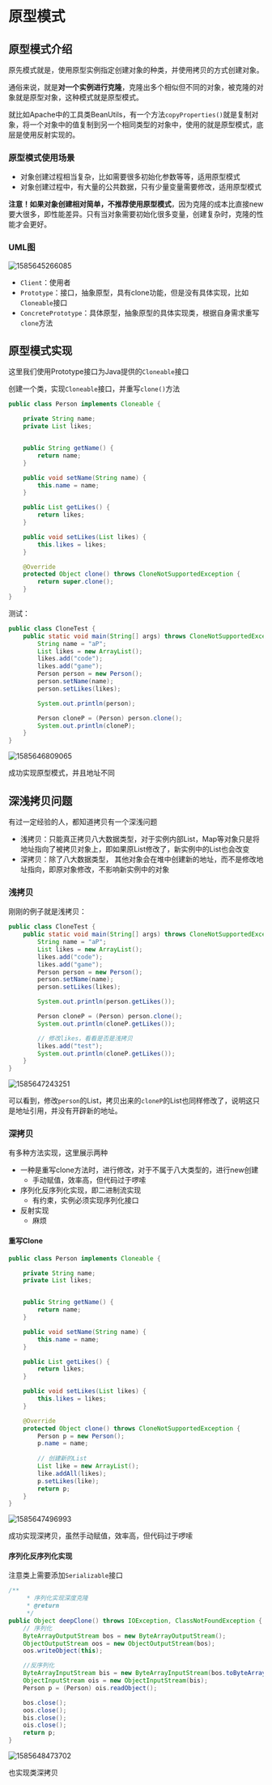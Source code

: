 # 原型模式

## 原型模式介绍

原先模式就是，使用原型实例指定创建对象的种类，并使用拷贝的方式创建对象。

通俗来说，就是**对一个实例进行克隆**，克隆出多个相似但不同的对象，被克隆的对象就是原型对象，这种模式就是原型模式。

就比如Apache中的工具类BeanUtils，有一个方法`copyProperties()`就是复制对象，将一个对象中的值复制到另一个相同类型的对象中，使用的就是原型模式，底层是使用反射实现的。

### 原型模式使用场景

- 对象创建过程相当复杂，比如需要很多初始化参数等等，适用原型模式
- 对象创建过程中，有大量的公共数据，只有少量变量需要修改，适用原型模式

**注意！如果对象创建相对简单，不推荐使用原型模式**，因为克隆的成本比直接new要大很多，即性能差异。只有当对象需要初始化很多变量，创建复杂时，克隆的性能才会更好。

### UML图

![1585645266085](image/1585645266085.png)

- `Client`：使用者
- `Prototype`：接口，抽象原型，具有clone功能，但是没有具体实现，比如`Cloneable`接口
- `ConcretePrototype`：具体原型，抽象原型的具体实现类，根据自身需求重写`clone`方法



## 原型模式实现

这里我们使用Prototype接口为Java提供的`Cloneable`接口

创建一个类，实现`Cloneable`接口，并重写`clone()`方法

```java
public class Person implements Cloneable {

    private String name;
    private List likes;


    public String getName() {
        return name;
    }

    public void setName(String name) {
        this.name = name;
    }

    public List getLikes() {
        return likes;
    }

    public void setLikes(List likes) {
        this.likes = likes;
    }

    @Override
    protected Object clone() throws CloneNotSupportedException {
        return super.clone();
    }
}
```

测试：

```java
public class CloneTest {
    public static void main(String[] args) throws CloneNotSupportedException {
        String name = "aP";
        List likes = new ArrayList();
        likes.add("code");
        likes.add("game");
        Person person = new Person();
        person.setName(name);
        person.setLikes(likes);

        System.out.println(person);

        Person cloneP = (Person) person.clone();
        System.out.println(cloneP);
    }
}
```

![1585646809065](image/1585646809065.png)

成功实现原型模式，并且地址不同



## 深浅拷贝问题

有过一定经验的人，都知道拷贝有一个深浅问题

- 浅拷贝：只能真正拷贝八大数据类型，对于实例内部List，Map等对象只是将地址指向了被拷贝对象上，即如果原List修改了，新实例中的List也会改变
- 深拷贝：除了八大数据类型， 其他对象会在堆中创建新的地址，而不是修改地址指向，即原对象修改，不影响新实例中的对象

### 浅拷贝

刚刚的例子就是浅拷贝：

```java
public class CloneTest {
    public static void main(String[] args) throws CloneNotSupportedException {
        String name = "aP";
        List likes = new ArrayList();
        likes.add("code");
        likes.add("game");
        Person person = new Person();
        person.setName(name);
        person.setLikes(likes);

        System.out.println(person.getLikes());

        Person cloneP = (Person) person.clone();
        System.out.println(cloneP.getLikes());

        // 修改likes，看看是否是浅拷贝
        likes.add("test");
        System.out.println(cloneP.getLikes());
    }
}
```

![1585647243251](image/1585647243251.png)

可以看到，修改`person`的List，拷贝出来的`cloneP`的List也同样修改了，说明这只是地址引用，并没有开辟新的地址。

### 深拷贝

有多种方法实现，这里展示两种

- 一种是重写clone方法时，进行修改，对于不属于八大类型的，进行new创建
  - 手动赋值，效率高，但代码过于啰嗦
- 序列化反序列化实现，即二进制流实现
  - 有约束，实例必须实现序列化接口
- 反射实现
  - 麻烦

#### 重写Clone

```java
public class Person implements Cloneable {

    private String name;
    private List likes;


    public String getName() {
        return name;
    }

    public void setName(String name) {
        this.name = name;
    }

    public List getLikes() {
        return likes;
    }

    public void setLikes(List likes) {
        this.likes = likes;
    }

    @Override
    protected Object clone() throws CloneNotSupportedException {
        Person p = new Person();
        p.name = name;
        
        // 创建新的List
        List like = new ArrayList();
        like.addAll(likes);
        p.setLikes(like);
        return p;
    }
}
```

![1585647496993](image/1585647496993.png)

成功实现深拷贝，虽然手动赋值，效率高，但代码过于啰嗦

#### 序列化反序列化实现

注意类上需要添加`Serializable`接口

```java
/**
     * 序列化实现深度克隆
     * @return
     */
public Object deepClone() throws IOException, ClassNotFoundException {
    // 序列化
    ByteArrayOutputStream bos = new ByteArrayOutputStream();
    ObjectOutputStream oos = new ObjectOutputStream(bos);
    oos.writeObject(this);

    //反序列化
    ByteArrayInputStream bis = new ByteArrayInputStream(bos.toByteArray());
    ObjectInputStream ois = new ObjectInputStream(bis);
    Person p = (Person) ois.readObject();

    bos.close();
    oos.close();
    bis.close();
    ois.close();
    return p;
}
```

![1585648473702](image/1585648473702.png)

也实现类深拷贝

